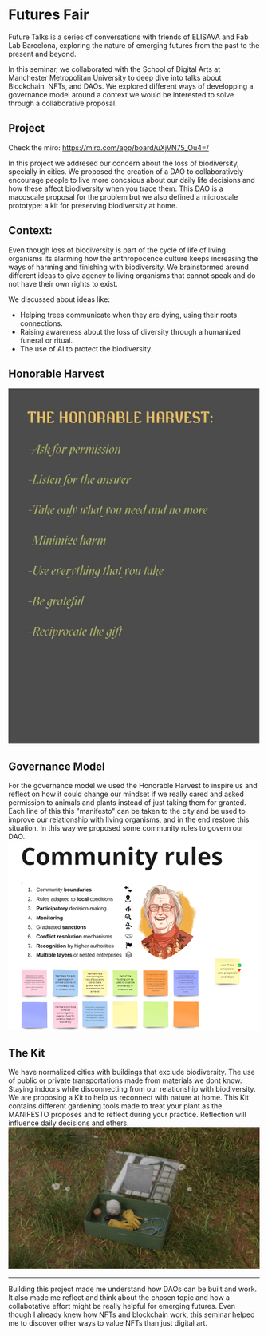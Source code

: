 # Futures Fair
Future Talks is a series of conversations with friends of ELISAVA and Fab Lab Barcelona, exploring the nature of emerging futures from the past to the present and beyond.

In this seminar, we collaborated with the School of Digital Arts at Manchester Metropolitan University to deep dive into talks about Blockchain, NFTs, and DAOs. We explored different ways of developping a governance model around a context we would be interested to solve through a collaborative proposal. 

## Project
Check the miro: https://miro.com/app/board/uXjVN75_Ou4=/

In this project we addresed our concern about the loss of biodiversity, specially in cities. We proposed the creation of a DAO to collaboratively encourage people to live more concsious about our daily life decisions and how these affect biodiversity when you trace them. This DAO is a macoscale proposal for the problem but we also defined a microscale prototype: a kit for preserving biodiversity at home. 

## Context: 
Even though loss of biodiversity is part of the cycle of life of living organisms its alarming how the anthropocence culture keeps increasing the ways of harming and finishing with biodiversity. 
We brainstormed around different ideas to give agency to living organisms that cannot speak and do not have their own rights to exist.

We discussed about ideas like: 
- Helping trees communicate when they are dying, using their roots connections. 
- Raising awareness about the loss of diversity through a humanized funeral or ritual.
- The use of AI to protect the biodiversity. 

## Honorable Harvest 
![HonorableHarvest](../images/HonorableH.jpg)

## Governance Model 
For the governance model we used the Honorable Harvest to inspire us and reflect on how it could change our mindset if we really cared and asked permission to animals and plants instead of just taking them for granted. Each line of this this "manifesto" can be taken to the city and be used to improve our relationship with living organisms, and in the end restore this situation. In this way we proposed some community rules to govern our DAO. 
![CommunityRules](<../images/Comunity rules.png>)

## The Kit 
We have normalized cities with buildings that exclude biodiversity. The use of public or private transportations made from materials we dont know. Staying indoors while disconnecting from our relationship with biodiversity. 
We are proposing a Kit to help us reconnect with nature at home. This Kit contains different gardening tools made to treat your plant as the MANIFESTO proposes and to reflect during your practice. Reflection will influence daily decisions and others.
![kit](../images/Kit.jpg) 

----
Building this project made me understand how DAOs can be built and work. It also made me reflect and think about the chosen topic and how a collabotative effort might be really helpful for emerging futures. Even though I already knew how NFTs and blockchain work, this seminar helped me to discover other ways to value NFTs than just digital art. 













